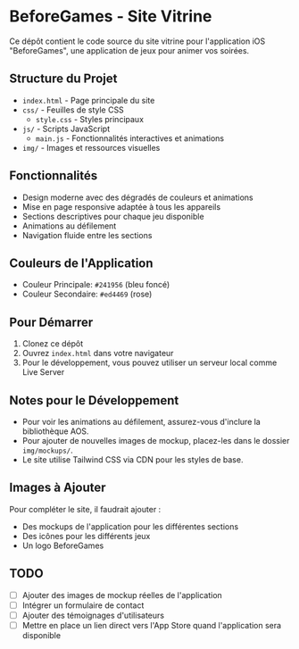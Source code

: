 # BeforeGames - Site Vitrine

Ce dépôt contient le code source du site vitrine pour l'application iOS "BeforeGames", une application de jeux pour animer vos soirées.

## Structure du Projet

- `index.html` - Page principale du site
- `css/` - Feuilles de style CSS
  - `style.css` - Styles principaux
- `js/` - Scripts JavaScript
  - `main.js` - Fonctionnalités interactives et animations
- `img/` - Images et ressources visuelles

## Fonctionnalités

- Design moderne avec des dégradés de couleurs et animations
- Mise en page responsive adaptée à tous les appareils
- Sections descriptives pour chaque jeu disponible
- Animations au défilement
- Navigation fluide entre les sections

## Couleurs de l'Application

- Couleur Principale: `#241956` (bleu foncé)
- Couleur Secondaire: `#ed4469` (rose)

## Pour Démarrer

1. Clonez ce dépôt
2. Ouvrez `index.html` dans votre navigateur
3. Pour le développement, vous pouvez utiliser un serveur local comme Live Server

## Notes pour le Développement

- Pour voir les animations au défilement, assurez-vous d'inclure la bibliothèque AOS.
- Pour ajouter de nouvelles images de mockup, placez-les dans le dossier `img/mockups/`.
- Le site utilise Tailwind CSS via CDN pour les styles de base.

## Images à Ajouter

Pour compléter le site, il faudrait ajouter :
- Des mockups de l'application pour les différentes sections
- Des icônes pour les différents jeux
- Un logo BeforeGames

## TODO

- [ ] Ajouter des images de mockup réelles de l'application
- [ ] Intégrer un formulaire de contact
- [ ] Ajouter des témoignages d'utilisateurs
- [ ] Mettre en place un lien direct vers l'App Store quand l'application sera disponible 